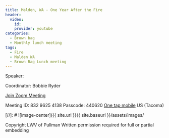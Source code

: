 ```yaml
---
title: Malden, WA - One Year After the Fire
header:
  video:
    id:
    provider: youtube
categories:
  - Brown bag
  - Monthly lunch meeting
tags:
  - Fire
  - Malden WA
  - Brown Bag Lunch meeting
---
```


Speaker:

Coordinator: Bobbie Ryder

[Join Zoom Meeting](https://us02web.zoom.us/j/83296254138?pwd=eVdQRUZSenZGT3AvSFRKdFNoVy8vQT09)

Meeting ID: 832 9625 4138
Passcode: 440620
[One tap mobile](tel:+12532158782,,83296254138#) US (Tacoma)

[//]: # ![image-center]({{ site.url }}{{ site.baseurl }}/assets/images/


Copyright LWV of Pullman
Written permission required for full or partial embedding

<!---change the title to whatever you want the post to be titled
change the ID out to the end of the youtube link https://youtu.be/r61ARK4Qv9c -->

